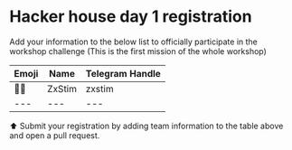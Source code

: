 # Hacker house day 1 registration

Add your information to the below list to officially participate in the workshop challenge (This is the first mission of the whole workshop)

| Emoji | Name | Telegram Handle    |  
| ----- | ---- | ------------------ | 
| 🧑‍⚖️    | ZxStim | zxstim 
| ---   | ---    | ---              |

⬆️ Submit your registration by adding team information to the table above and open a pull request.
